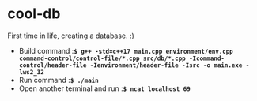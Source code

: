 # cool-db
<p>First time in life, creating a database. :)</p>

<ul>
    <li>Build command :<code><b>$ g++ -std=c++17 main.cpp environment/env.cpp command-control/control-file/*.cpp src/db/*.cpp -Icommand-control/header-file -Ienvironment/header-file -Isrc -o main.exe -lws2_32</b></code></li>
    <li>Run command :<code><b>$ ./main</b></code></li>
    <li>Open another terminal and run :<code><b>$ ncat localhost 69</b></code></li>
</ul>